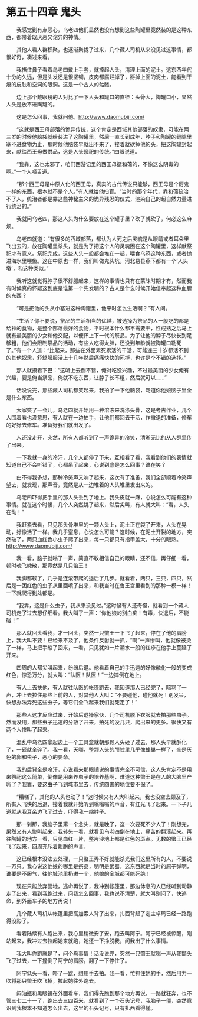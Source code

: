 # 第五十四章 鬼头


　　我感觉到有点恶心，乌老四他们显然也没有想到这些陶罐里竟然装的是这种东西，都带着既厌恶又诧异的神情。

　　其他人看人群积聚，也逐渐聚拢了过来，几个藏人司机从来没见过这事情，都很好奇，凑过来看。

　　我捂住鼻子看着乌老四戴上手套，就捧起人头，清理上面的泥土。这东西年代十分的久远，但是头发还是很坚韧，皮肉都腐烂掉了，掰掉上面的泥土，能看到干瘪的皮肤和空洞的眼洞。这是一个古人的骷髅。

　　边上那个戴眼镜的人对比了一下人头和罐口的直径：头骨大，陶罐口小，显然人头是放不进陶罐的。

　　这是怎么回事，我就问他。http://www.daomubiji.com/

　　“这就是西王母部落的诡异传统，这个肯定是西域其他部落的奴隶，可能在两三岁的时候他脑袋就给装进了这陶罐里，然后一直长到成年，脖子和陶罐的缝隙里塞不进食物为止，那时候他脑袋早就出不来了，接着就砍掉他的头，把这陶罐封起来，献给西王母做供品，这是人头祭祀的传统。”四眼说道。

　　“我靠，这也太邪了，咱们西游记里的西王母挺和蔼的，不像这么阴毒的啊。”一个人咂舌道。

　　“那个西王母是中原人化的西王母，真实的古代传说只能够，西王母是个厉鬼一样的东西，根本就不是个人。”有人就给他扫盲。“当时的那个年代，靠和蔼统治不了人，统治者都是靠这些神秘主义的诡异残忍的仪式，渲染自己的超自然力量进行统治的。”

　　我就问乌老四，那这人头为什么要放在这个罐子里？砍了就砍了，何必这么麻烦。

　　乌老四就道：“有很多的西域部落，都认为人死之后灵魂是从眼睛或者耳朵里飞出去的，放在陶罐里杀头，就是为了把这个人的灵魂困在这个陶罐里，这样献祭祀才有意义。祭祀完成，这些人头一般都会堆在一起，喂食乌鸦这种东西，或者抛进海水里喂鱼。这在中原也一样，我们叫做鬼头坑，河北易县燕下都有一个‘人头墩’，和这种类似。”

　　我听这就觉得脖子很不舒服起来，这样的事情也只有在蒙昧时期才有，然而我有时候真的怀疑这到底是谁第一个先发明的？古人是什么时候开始信奉起这种血腥的东西？

　　“可是把他的头从小塞进这种陶罐里，他平时怎么生活啊？”有人问。

　　“生活？你不要说，祭品的生活相当的优越，被选择为祭品的人一般吃的都是给神的食物，是整个部落最好的食物，平时根本什么都不需要干，性成熟之后马上就有最美丽的少女和他交配，以便怀上下一代的祭品。为了让他的脖子尽快长到足够粗，他们会限制祭品的活动，有些人吃得太胖，还没到年龄就被陶罐口勒死了。”有一个人道：“比起来，那些在外面累死累活的干活，可能连三十岁都活不到的其他奴隶，舒舒服服活上十几年然后痛痛快快的死掉，也许是个不错的选择。”

　　那人就摸着下巴：“这听上去倒不错，俺对吃没兴趣，不过最美丽的少女俺有兴趣，要是俺当祭品，俺就不吃东西，让脖子长不粗，然后就可以……”

　　话没说完，那些藏人司机都笑起来，我拍了一下他脑袋，骂道你他娘脑子里全是什么东西。

　　大家笑了一会儿，乌老四就开始用一种溶液来洗涤头骨，这是考古作业，几个人围着看也没意思，有人就在一边拍手，让他们都回去干活，作撤退的准备，修车的好好去修车。准备好我们就出发了。

　　人还没走开，突然，所有人都听到了一声诡异的冷笑，清晰无比的从人群里传了出来。

　　一下我就一身的冷汗，几个人都停了下来，互相看了看，我看到他们的表情就知道自己不会听错了，心都吊了起来，心说到底是怎么回事？谁在笑？

　　由不得我多想，那种冷笑声又响了起来，这次有了准备，我们全部顺着冷笑声望去，就发现，那声音，竟然是从一边堆着的人头堆里发出来的。

　　乌老四吓得把手里的那人头丢到了地上。我头皮就一麻，心说怎么可能有这种事情。就在这个时候，几个人突然跳了起来，然后尖叫，有人就大叫：“看，人头在动！”

　　我赶紧去看，只见那头骨堆里的一颗人头上，泥土正在裂了开来，人头在晃动，好像活了一样。我几乎窒息，心说怎么可能？这时候，在泥土开裂的地方，突然破了，两只血红色小虫子爬了出来，每一只都只有指甲盖大，十分的眼熟。http://www.daomubiji.com/

　　我一看，脑子就嗡了一声，简直不敢相信自己的眼睛，还不信，再仔细一看，顿时魂飞魄散，那竟然是几只蟞王！

　　我脚都软了，几乎是连滚带爬的退后了几步。就看着，两只，三只，四只，然后是一团红色的虫子从里面喷了出来，和我当时在鲁王宫里看到的那种一模一样！一下就爬得到处都是。

　　“我靠，这是什么虫子，我从来没见过。”这时候有人还奇怪，就看到一个藏人司机走了过去想仔细看。我大叫了一声：“你他娘的别白痴！有毒，快退后，不能碰！”

　　那人就回头看我，才一回头，突然一只蟞王一下飞了起来，停在了他的肩膀上，我大叫不要！已经来不及了，他条件反射就一抓，“啊”一声惨叫，他就像被烫了一样，马上把手缩了回来，一看，只见犹如一片潮水一般的红疹在他手上蔓延了开来。

　　四周的人都尖叫起来，纷纷后退。他看着自己的手迅速的好像融化一般的变成红色，惊恐万分，就大叫：“队医！队医！”一边摔倒在地上。

　　有人上去扶他，有人就往队医的帐篷跑去，我知道那人已经完了，暗骂了一声，冲上去拉住那些上前的人，对其他人大叫：“不要碰他，碰他就死！别发呆，快想办法弄死这些虫子，等它们全飞起来我们就死定了！”

　　那些人这才反应过来，开始后退操家伙，几个司机脱下衣服就去拍那些虫子。然而没用，那些虫子迅速的分散了开来，拍死的没几只，爬出来的更多。很快又有两个人惨叫了起来。

　　混乱中乌老四拿起边上一个工具盒就朝那颗人头砸了过去，那人头早就酥化了，一砸就全碎了。我一看，天哪，整颗人头的颅腔里几乎像蜂巢一样了，全是灰色的卵和虫子，恶心的要命。

　　我的后背全是冷汗，心说看来那眼镜说的事情完全不可信，这人头肯定不是用来祭祀这么简单，倒像是用来养虫子的培养基啊，难道这种蟞王是在人的大脑里产卵了？我靠，要这虫子飞到城市里去，传统四害的地位要不保了。

　　“糟糕了，其他的人头也动了！”这时候又有人大叫起来，我也没空去顾及了，所有人飞快的后退，接着我就开始听到嗡嗡嗡的声音，有红光飞了起来。一下子几道就从我耳朵边飞了过去，吓得我一缩脖子。

　　那一刹那，我脑子里第一个念头，就是晚了，这一次要死不少人了！刚想完，果然又有人惨叫起来，我转头一看，就看见乌老四倒在地上，痛苦的翻滚起来。再往陶罐的地方一看，只见血红一片，整片沙地上都是红色的斑点。无数的蟞王已经飞了起来，四周充斥着翅膀的声音。

　　这已经根本没法去处理，一只蟞王弄不好就能杀光我们这里所有的人，不要说一万只。我心说这他娘的哪里是祭品，明明是武器，这东西就是当时的原子弹啊，谁要是不服气，往他城池里扔进一个，他娘的全城都可能死绝！

　　现在只能放弃营地，逃命再说了，我冲到帐篷里，那边休息的人已经听到动静走了出来，看到我跑过来，问我怎么回事，我也说不清楚，就大叫别问了，快逃命，到外面车子的地方再说！

　　几个藏人司机从帐篷里把高加索人背了出来，扎西背起了定主卓玛已经一路跑得没影了。

　　看着陆续有人跑出来，我心里稍微安了安，跑去叫阿宁。阿宁已经被惊醒，刚站起来，我冲过去拉起她来就跑，她还一下挣脱我，问我出了什么事情。

　　我大叫你跑就是了，问个鸟事情！话没说完，突然一只蟞王就嗡一声从我额头飞了过去，一下撞倒了阿宁的肩膀，翻了一下停住了。

　　阿宁低头一看，吓了一跳，想用手去拍。我一看，忙抓住她的手，然后用力一吹将那只蟞王吹飞掉，拉起她往外跑去。

　　闷油瓶和黑眼镜在外面看车，我们得先跑到那个地方再说。一路就狂奔，也不管三七二十一了，跑出去三四百米，就看到了一个石头记号，我脑子一僵，突然意识到我根本不知道怎么出去，这里的石头记号，只有扎西看得懂。

